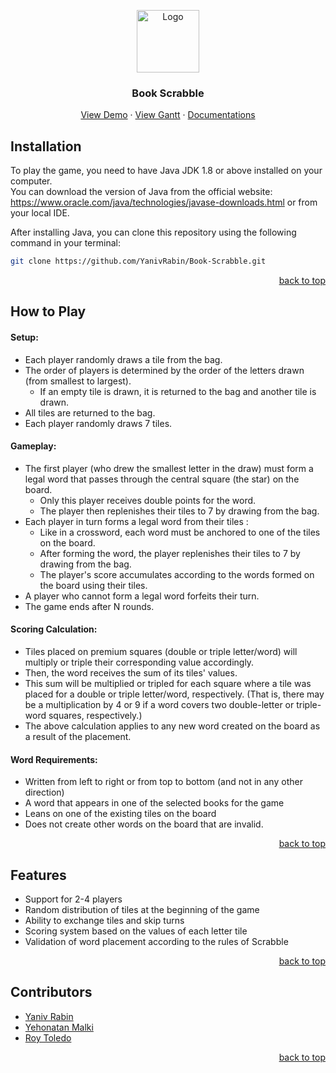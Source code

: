 <!-- Improved compatibility of back to top link: See: https://github.com/YanivRabin/Scrabble-Project#readme -->
<a name="readme-top"></a>


<div align="center">
  <a href="https://github.com/github_username/repo_name">
    <img src="/Scrabble_icon.png" alt="Logo" width="100" height="100">
  </a>


<h3 align="center">Book Scrabble</h3>
  <p align="center">
    <a href="https://github.com/github_username/repo_name">View Demo</a>
    ·
    <a href="https://view.monday.com/1187919453-d087be1e389a3575ae0b3f30a8bc5adb?r=euc1">View Gantt</a>
·
    <a href="https://YanivRabin.github.io/Book-Scrabble/JavaDoc_Scrabble/index.html">Documentations</a>
  </p>
</div>


## Installation
To play the game, you need to have Java JDK 1.8 or above installed on your computer.
<br/>
You can download the version of Java from the official website: https://www.oracle.com/java/technologies/javase-downloads.html
or from your local IDE.

After installing Java, you can clone this repository using the following command in your terminal:

   ```sh
   git clone https://github.com/YanivRabin/Book-Scrabble.git
   ```
<p align="right"><a href="#readme-top">back to top</a></p>


## How to Play
#### Setup:
* Each player randomly draws a tile from the bag.
* The order of players is determined by the order of the letters drawn (from smallest to largest).
    * If an empty tile is drawn, it is returned to the bag and another tile is drawn.
* All tiles are returned to the bag.
* Each player randomly draws 7 tiles.

#### Gameplay:
* The first player (who drew the smallest letter in the draw) must form a legal word that passes through the central square (the star) on the board.
    * Only this player receives double points for the word.
    * The player then replenishes their tiles to 7 by drawing from the bag.
* Each player in turn forms a legal word from their tiles :
    * Like in a crossword, each word must be anchored to one of the tiles on the board.
    * After forming the word, the player replenishes their tiles to 7 by drawing from the bag.
    * The player's score accumulates according to the words formed on the board using their tiles.
* A player who cannot form a legal word forfeits their turn.
* The game ends after N rounds.

#### Scoring Calculation:
* Tiles placed on premium squares (double or triple letter/word) will multiply or triple their corresponding value accordingly.
* Then, the word receives the sum of its tiles' values.
* This sum will be multiplied or tripled for each square where a tile was placed for a double or triple letter/word, respectively. (That is, there may be a multiplication by 4 or 9 if a word covers two double-letter or triple-word squares, respectively.)
* The above calculation applies to any new word created on the board as a result of the placement.

#### Word Requirements:
* Written from left to right or from top to bottom (and not in any other direction)
* A word that appears in one of the selected books for the game
* Leans on one of the existing tiles on the board
* Does not create other words on the board that are invalid.
<p align="right"><a href="#readme-top">back to top</a></p>


## Features
* Support for 2-4 players
* Random distribution of tiles at the beginning of the game
* Ability to exchange tiles and skip turns
* Scoring system based on the values of each letter tile
* Validation of word placement according to the rules of Scrabble
<p align="right"><a href="#readme-top">back to top</a></p>


## Contributors
* [Yaniv Rabin](https://github.com/YanivRabin)
* [Yehonatan Malki](https://github.com/JoniMalki)
* [Roy Toledo](https://github.com/Roytol)
<p align="right"><a href="#readme-top">back to top</a></p>
